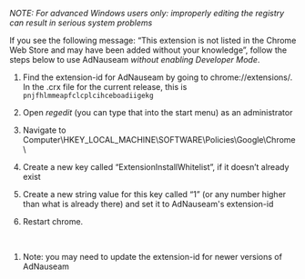_NOTE: For advanced Windows users only: improperly editing the registry can result in serious system problems_

If you see the following message: “This extension is not listed in the Chrome Web Store and may have been added without your knowledge”, follow the steps below to use AdNauseam _without enabling Developer Mode_.
 
1. Find the extension-id for AdNauseam by going to chrome://extensions/. In the .crx file for the current release, this is  `pnjfhlmmeapfclcplcihceboadiigekg`

1. Open _regedit_ (you can type that into the start menu) as an administrator

1. Navigate to Computer\HKEY_LOCAL_MACHINE\SOFTWARE\Policies\Google\Chrome\

1. Create a new key called “ExtensionInstallWhitelist”, if it doesn’t already exist

1. Create a new string value for this key called “1” (or any number higher than what is already there) and set it to  AdNauseam's extension-id

1. Restart chrome.

<br/>

1. Note: you may need to update the extension-id for newer versions of AdNauseam